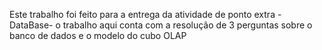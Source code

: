 Este trabalho foi feito para a entrega da atividade de ponto extra -DataBase- 
o trabalho aqui conta com a resolução de 3 perguntas sobre o banco de dados
e o modelo do cubo OLAP
